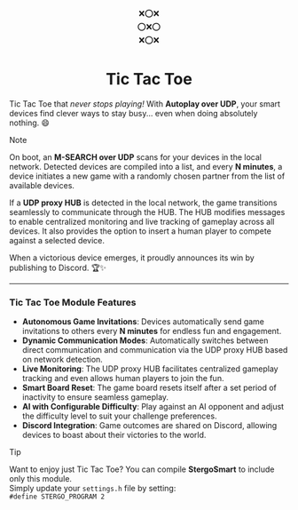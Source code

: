 <span align="center">

❌⭕❌  
⭕❌⭕  
❌⭕❌  

# Tic Tac Toe

</span>

Tic Tac Toe that *never stops playing!* With **Autoplay over UDP**, your smart devices find clever ways to stay busy... even when doing absolutely nothing. 😄  

> [!NOTE]    
> On boot, an **M-SEARCH over UDP** scans for your devices in the local network. Detected devices are compiled into a list, and every **N minutes**, a device initiates a new game with a randomly chosen partner from the list of available devices.  
>  
> If a **UDP proxy HUB** is detected in the local network, the game transitions seamlessly to communicate through the HUB. The HUB modifies messages to enable centralized monitoring and live tracking of gameplay across all devices. It also provides the option to insert a human player to compete against a selected device.  
>  
> When a victorious device emerges, it proudly announces its win by publishing to Discord. 🏆✨  

---

### Tic Tac Toe Module Features
- **Autonomous Game Invitations**: Devices automatically send game invitations to others every **N minutes** for endless fun and engagement.  
- **Dynamic Communication Modes**: Automatically switches between direct communication and communication via the UDP proxy HUB based on network detection.  
- **Live Monitoring**: The UDP proxy HUB facilitates centralized gameplay tracking and even allows human players to join the fun.  
- **Smart Board Reset**: The game board resets itself after a set period of inactivity to ensure seamless gameplay.  
- **AI with Configurable Difficulty**: Play against an AI opponent and adjust the difficulty level to suit your challenge preferences.  
- **Discord Integration**: Game outcomes are shared on Discord, allowing devices to boast about their victories to the world.  

> [!TIP]    
> Want to enjoy just Tic Tac Toe? You can compile **StergoSmart** to include only this module.  
> Simply update your `settings.h` file by setting:  
> `#define STERGO_PROGRAM 2`
